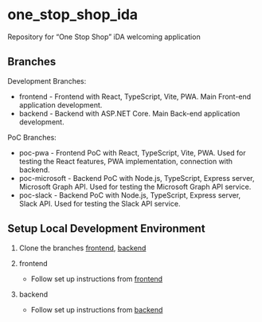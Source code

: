 # one_stop_shop_ida

Repository for “One Stop Shop” iDA welcoming application

## Branches

Development Branches:

* frontend - Frontend with React, TypeScript, Vite, PWA. Main Front-end application development.
* backend - Backend with ASP.NET Core. Main Back-end application development.

PoC Branches:

* poc-pwa - Frontend PoC with React, TypeScript, Vite, PWA. Used for testing the React features, PWA implementation, connection with backend.
* poc-microsoft - Backend PoC with Node.js, TypeScript, Express server, Microsoft Graph API. Used for testing the Microsoft Graph API service.
* poc-slack - Backend PoC with Node.js, TypeScript, Express server, Slack API. Used for testing the Slack API service.

## Setup Local Development Environment

1. Clone the branches [frontend](https://github.com/grzgm/one-stop-shop-ida/tree/frontend), [backend](https://github.com/grzgm/one-stop-shop-ida/tree/backend)

2. frontend
    * Follow set up instructions from [frontend](https://github.com/grzgm/one-stop-shop-ida/tree/frontend)
  
3. backend
    * Follow set up instructions from [backend](https://github.com/grzgm/one-stop-shop-ida/tree/backend)